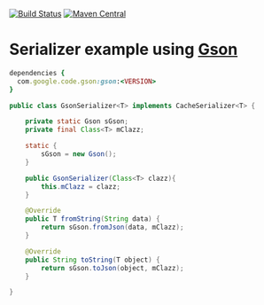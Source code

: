 [![Build Status](https://travis-ci.org/google/gson.svg?branch=master)](https://travis-ci.org/google/gson)
[![Maven Central](https://maven-badges.herokuapp.com/maven-central/com.google.code.gson/gson/badge.svg)](https://maven-badges.herokuapp.com/maven-central/com.google.code.gson/gson)

# Serializer example using [Gson](https://github.com/google/gson)

```ruby
dependencies {
  com.google.code.gson:gson:<VERSION>
}
```

```java
public class GsonSerializer<T> implements CacheSerializer<T> {

    private static Gson sGson;
    private final Class<T> mClazz;

    static {
        sGson = new Gson();
    }

    public GsonSerializer(Class<T> clazz){
        this.mClazz = clazz;
    }

    @Override
    public T fromString(String data) {
        return sGson.fromJson(data, mClazz);
    }

    @Override
    public String toString(T object) {
        return sGson.toJson(object, mClazz);
    }

}
```
